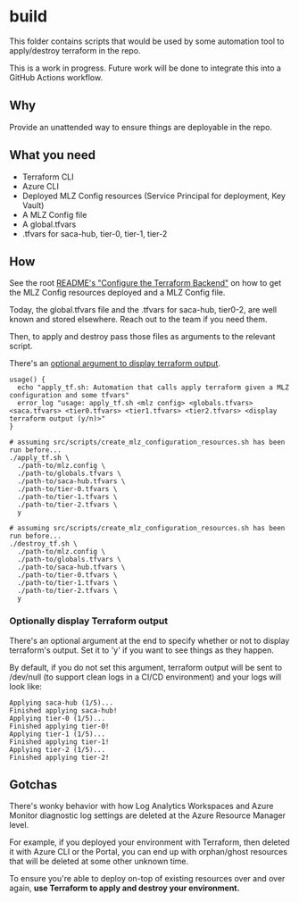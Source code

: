 # build

This folder contains scripts that would be used by some automation tool to apply/destroy terraform in the repo.

This is a work in progress. Future work will be done to integrate this into a GitHub Actions workflow.

## Why

Provide an unattended way to ensure things are deployable in the repo.

## What you need

- Terraform CLI
- Azure CLI
- Deployed MLZ Config resources (Service Principal for deployment, Key Vault)
- A MLZ Config file
- A global.tfvars
- .tfvars for saca-hub, tier-0, tier-1, tier-2

## How

See the root [README's "Configure the Terraform Backend"](../README.md#Configure-the-Terraform-Backend) on how to get the MLZ Config resources deployed and a MLZ Config file.

Today, the global.tfvars file and the .tfvars for saca-hub, tier0-2, are well known and stored elsewhere. Reach out to the team if you need them.

Then, to apply and destroy pass those files as arguments to the relevant script.

There's an [optional argument to display terraform output](#Optionally-display-Terraform-output).

```shell
usage() {
  echo "apply_tf.sh: Automation that calls apply terraform given a MLZ configuration and some tfvars"
  error_log "usage: apply_tf.sh <mlz config> <globals.tfvars> <saca.tfvars> <tier0.tfvars> <tier1.tfvars> <tier2.tfvars> <display terraform output (y/n)>"
}
```

```shell
# assuming src/scripts/create_mlz_configuration_resources.sh has been run before...
./apply_tf.sh \
  ./path-to/mlz.config \
  ./path-to/globals.tfvars \
  ./path-to/saca-hub.tfvars \
  ./path-to/tier-0.tfvars \
  ./path-to/tier-1.tfvars \
  ./path-to/tier-2.tfvars \
  y
```

```shell
# assuming src/scripts/create_mlz_configuration_resources.sh has been run before...
./destroy_tf.sh \
  ./path-to/mlz.config \
  ./path-to/globals.tfvars \
  ./path-to/saca-hub.tfvars \
  ./path-to/tier-0.tfvars \
  ./path-to/tier-1.tfvars \
  ./path-to/tier-2.tfvars \
  y
```

### Optionally display Terraform output

There's an optional argument at the end to specify whether or not to display terraform's output. Set it to 'y' if you want to see things as they happen.

By default, if you do not set this argument, terraform output will be sent to /dev/null (to support clean logs in a CI/CD environment) and your logs will look like:

```plaintext
Applying saca-hub (1/5)...
Finished applying saca-hub!
Applying tier-0 (1/5)...
Finished applying tier-0!
Applying tier-1 (1/5)...
Finished applying tier-1!
Applying tier-2 (1/5)...
Finished applying tier-2!
```

## Gotchas

There's wonky behavior with how Log Analytics Workspaces and Azure Monitor diagnostic log settings are deleted at the Azure Resource Manager level.

For example, if you deployed your environment with Terraform, then deleted it with Azure CLI or the Portal, you can end up with orphan/ghost resources that will be deleted at some other unknown time.

To ensure you're able to deploy on-top of existing resources over and over again, __use Terraform to apply and destroy your environment.__
